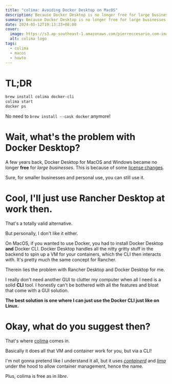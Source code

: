 ```yaml
---
title: "colima: Avoiding Docker Desktop on MacOS"
description: Because Docker Desktop is no longer free for large businesses.
summary: Because Docker Desktop is no longer free for large businesses.
date: 2024-05-12T19:13:23+08:00
cover:
  image: https://s3.ap-southeast-1.amazonaws.com/pierreccesario.com-images/blog/colima/colima-logo.webp
  alt: colima logo
tags:
  - colima
  - macos
  - howto
---
```


# TL;DR

```sh
brew install colima docker-cli
colima start
docker ps
```

No need to `brew install --cask docker` anymore!

# Wait, what's the problem with Docker Desktop?

A few years back, Docker Desktop for MacOS and Windows became no longer **free** for _large businesses_.
This is because of some [license changes](https://www.docker.com/blog/updating-product-subscriptions/).

Sure, for smaller businesses and personal use, you can still use it.

# Cool, I'll just use Rancher Desktop at work then.

That's a totally valid alternative.

But personally, I don't like it either.

On MacOS, if you wanted to use Docker, you had to install Docker Desktop **and** Docker CLI.
Docker Desktop handles all the nitty gritty stuff in the backend to spin up a VM for your containers, which the CLI then interacts with.
It's pretty much the same concept for Rancher.

Therein lies the problem with Rancher Desktop and Docker Desktop for me.

I really don't need another GUI to clutter my computer when all I need is a solid **CLI** tool.
I honestly can't be bothered with all the features and bloat that come with a GUI solution.

**The best solution is one where I can just use the Docker CLI just like on Linux.**

# Okay, what do you suggest then?

That's where [colima](https://github.com/abiosoft/colima) comes in.

Basically it does all that VM and container work for you, but via a CLI!

I'm not gonna pretend like I understand it all, but it uses [_containerd_](https://containerd.io) and [_lima_](https://github.com/lima-vm/lima) under the hood to allow container management, hence the name.

Plus, colima is free as in _libre_.
